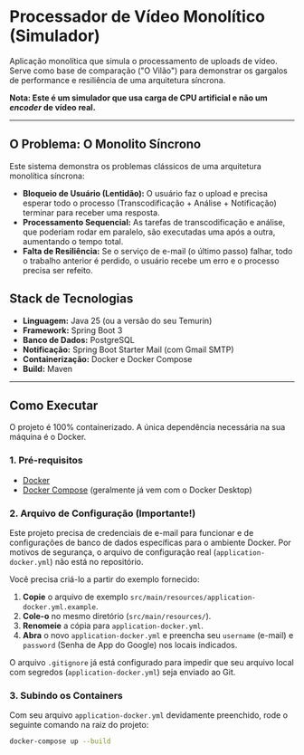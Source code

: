 # Processador de Vídeo Monolítico (Simulador)

Aplicação monolítica que simula o processamento de uploads de vídeo. Serve como base de comparação ("O Vilão") para demonstrar os gargalos de performance e resiliência de uma arquitetura síncrona.

**Nota: Este é um simulador que usa carga de CPU artificial e não um *encoder* de vídeo real.**

---

## O Problema: O Monolito Síncrono

Este sistema demonstra os problemas clássicos de uma arquitetura monolítica síncrona:

* **Bloqueio de Usuário (Lentidão):** O usuário faz o upload e precisa esperar todo o processo (Transcodificação + Análise + Notificação) terminar para receber uma resposta.
* **Processamento Sequencial:** As tarefas de transcodificação e análise, que poderiam rodar em paralelo, são executadas uma após a outra, aumentando o tempo total.
* **Falta de Resiliência:** Se o serviço de e-mail (o último passo) falhar, todo o trabalho anterior é perdido, o usuário recebe um erro e o processo precisa ser refeito.

## Stack de Tecnologias

* **Linguagem:** Java 25 (ou a versão do seu Temurin)
* **Framework:** Spring Boot 3
* **Banco de Dados:** PostgreSQL
* **Notificação:** Spring Boot Starter Mail (com Gmail SMTP)
* **Containerização:** Docker e Docker Compose
* **Build:** Maven

---

## Como Executar

O projeto é 100% containerizado. A única dependência necessária na sua máquina é o Docker.

### 1. Pré-requisitos

* [Docker](https://www.docker.com/products/docker-desktop/)
* [Docker Compose](https://docs.docker.com/compose/install/) (geralmente já vem com o Docker Desktop)

### 2. Arquivo de Configuração (Importante!)

Este projeto precisa de credenciais de e-mail para funcionar e de configurações de banco de dados específicas para o ambiente Docker. Por motivos de segurança, o arquivo de configuração real (`application-docker.yml`) não está no repositório.

Você precisa criá-lo a partir do exemplo fornecido:

1.  **Copie** o arquivo de exemplo `src/main/resources/application-docker.yml.example`.
2.  **Cole-o** no mesmo diretório (`src/main/resources/`).
3.  **Renomeie** a cópia para `application-docker.yml`.
4.  **Abra** o novo `application-docker.yml` e preencha seu `username` (e-mail) e `password` (Senha de App do Google) nos locais indicados.

O arquivo `.gitignore` já está configurado para impedir que seu arquivo local com segredos (`application-docker.yml`) seja enviado ao Git.

### 3. Subindo os Containers

Com seu arquivo `application-docker.yml` devidamente preenchido, rode o seguinte comando na raiz do projeto:

```bash
docker-compose up --build